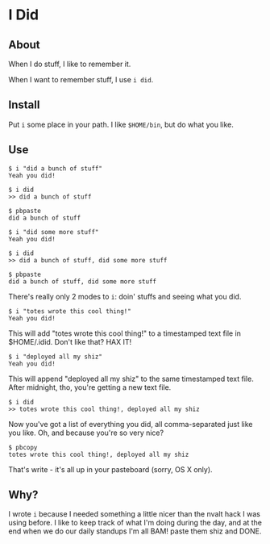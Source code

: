 # I Did

## About

When I do stuff, I like to remember it.

When I want to remember stuff, I use `i did`.

## Install

Put `i` some place in your path.  I like `$HOME/bin`, but do what you like.

## Use

    $ i "did a bunch of stuff"
    Yeah you did!

    $ i did
    >> did a bunch of stuff

    $ pbpaste
    did a bunch of stuff

    $ i "did some more stuff"
    Yeah you did!

    $ i did
    >> did a bunch of stuff, did some more stuff

    $ pbpaste
    did a bunch of stuff, did some more stuff

There's really only 2 modes to `i`: doin' stuffs and seeing what you did.

    $ i "totes wrote this cool thing!"
    Yeah you did!
    
This will add "totes wrote this cool thing!" to a timestamped text file in $HOME/.idid.  Don't like that?  HAX IT!

    $ i "deployed all my shiz"
    Yeah you did!
    
This will append "deployed all my shiz" to the same timestamped text file.  After midnight, tho, you're getting a new text file.

    $ i did
    >> totes wrote this cool thing!, deployed all my shiz
    
Now you've got a list of everything you did, all comma-separated just like you like.  Oh, and because you're so very nice?

    $ pbcopy
    totes wrote this cool thing!, deployed all my shiz
    
That's write - it's all up in your pasteboard (sorry, OS X only).

## Why?

I wrote `i` because I needed something a little nicer than the nvalt hack I was using before.  I like to keep track of what I'm doing during the day, and at the end when we do our daily standups I'm all BAM! paste them shiz and DONE.
